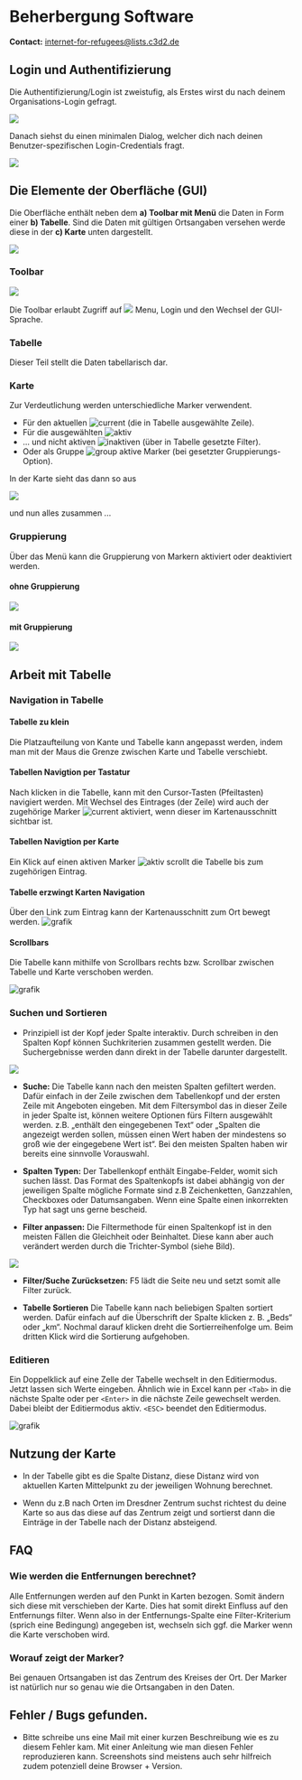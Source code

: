 # Beherbergung Software

**Contact:** <internet-for-refugees@lists.c3d2.de>

## Login und Authentifizierung

Die Authentifizierung/Login ist zweistufig, als Erstes wirst du nach deinem Organisations-Login gefragt.

![](./graphics/org_password.png)

Danach siehst du einen minimalen Dialog, welcher dich nach deinen Benutzer-spezifischen Login-Credentials fragt.

![](./graphics/user_password.png)

## Die Elemente der Oberfläche (GUI)

Die Oberfläche enthält neben dem **a) Toolbar mit Menü** die Daten in Form einer **b) Tabelle**. Sind die Daten mit gültigen Ortsangaben versehen werde diese in der **c) Karte** unten dargestellt. 

![](./graphics/gui_element.png)

### Toolbar

![](./graphics/toolbar.png)

Die Toolbar erlaubt Zugriff auf ![](./graphics/menu_button.png)  Menu, Login und den Wechsel der GUI-Sprache.

### Tabelle

Dieser Teil stellt die Daten tabellarisch dar.

### Karte

Zur Verdeutlichung werden unterschiedliche Marker verwendent. 
* Für den aktuellen ![current](./graphics/marker_current.png) (die in Tabelle ausgewählte Zeile). 
* Für die ausgewählten ![aktiv](./graphics/marker_in_range.png) 
* ... und nicht aktiven ![inaktiven](./graphics/marker_out_of_range.png) (über in Tabelle gesetzte Filter). 
* Oder als Gruppe ![group](./graphics/marker_group.png) aktive Marker (bei gesetzter Gruppierungs-Option).

In der Karte sieht das dann so aus

![](./graphics/marker.png)

und nun alles zusammen ...

### Gruppierung
Über das Menü kann die Gruppierung von Markern aktiviert oder deaktiviert werden.

#### ohne Gruppierung

![](./graphics/overview-without-clustering.png)

#### mit Gruppierung

![](./graphics/overview-with-clustering.png)


## Arbeit mit Tabelle

### Navigation in Tabelle

#### Tabelle zu klein
Die Platzaufteilung von Kante und Tabelle kann angepasst werden, indem man mit der Maus die Grenze zwischen Karte und Tabelle verschiebt.

#### Tabellen Navigtion per Tastatur
Nach klicken in die Tabelle, kann mit den Cursor-Tasten (Pfeiltasten) navigiert werden. Mit Wechsel des Eintrages (der Zeile) wird auch der zugehörige Marker ![current](./graphics/marker_current.png) aktiviert, wenn dieser im Kartenausschnitt sichtbar ist.

#### Tabellen Navigtion per Karte
Ein Klick auf einen aktiven Marker ![aktiv](./graphics/marker_in_range.png) scrollt die Tabelle bis zum zugehörigen Eintrag.

#### Tabelle erzwingt Karten Navigation
Über den Link zum Eintrag kann der Kartenausschnitt zum Ort bewegt werden.
![grafik](./graphics/grid_nav_link_map.png)

#### Scrollbars
Die Tabelle kann mithilfe von Scrollbars rechts bzw. Scrollbar zwischen Tabelle und Karte verschoben werden.

![grafik](./graphics/grid_nav_scrollbar.png)


### Suchen und Sortieren

- Prinzipiell ist der Kopf jeder Spalte interaktiv. Durch schreiben in den Spalten Kopf können Suchkriterien zusammen gestellt werden.
  Die Suchergebnisse werden dann direkt in der Tabelle darunter dargestellt.

![](./graphics/table.png)

- **Suche:** Die Tabelle kann nach den meisten Spalten gefiltert werden. Dafür einfach in der Zeile zwischen dem Tabellenkopf und der ersten Zeile mit Angeboten eingeben. Mit dem Filtersymbol das in dieser Zeile in
  jeder Spalte ist, können weitere Optionen fürs Filtern ausgewählt werden. z.B. „enthält den eingegebenen Text“ oder „Spalten die angezeigt werden sollen, müssen einen Wert haben der mindestens so groß wie der eingegebene Wert ist“. Bei den meisten Spalten haben wir bereits eine sinnvolle Vorauswahl.

- **Spalten Typen:** Der Tabellenkopf enthält Eingabe-Felder, womit sich suchen lässt. Das Format des Spaltenkopfs ist dabei abhängig von der jeweiligen Spalte mögliche Formate sind z.B Zeichenketten, Ganzzahlen, Checkboxes oder Datumsangaben. Wenn eine Spalte einen inkorrekten Typ hat sagt uns gerne bescheid.

- **Filter anpassen:** Die Filtermethode für einen Spaltenkopf ist in den meisten Fällen die Gleichheit oder Beinhaltet. Diese kann aber auch verändert werden durch die Trichter-Symbol (siehe Bild).

![](./graphics/city_column.png)

- **Filter/Suche Zurücksetzen:** F5 lädt die Seite neu und setzt somit alle Filter zurück.

- **Tabelle Sortieren** Die Tabelle kann nach beliebigen Spalten sortiert werden. Dafür einfach auf die Überschrift der Spalte klicken z. B. „Beds“ oder „km“. Nochmal darauf klicken dreht die Sortierreihenfolge um. Beim dritten Klick wird die Sortierung aufgehoben.


### Editieren

Ein Doppelklick auf eine Zelle der Tabelle wechselt in den Editiermodus. Jetzt lassen sich Werte eingeben. Ähnlich wie in Excel kann per `<Tab>` in die nächste Spalte oder per `<Enter>` in die nächste Zeile gewechselt werden. Dabei bleibt der Editiermodus aktiv. `<ESC>` beendet den Editiermodus.

![grafik](./graphics/grid_edit.png)


## Nutzung der Karte

- In der Tabelle gibt es die Spalte Distanz, diese Distanz wird von aktuellen Karten Mittelpunkt zu der jeweiligen Wohnung berechnet.

- Wenn du z.B nach Orten im Dresdner Zentrum suchst richtest du deine Karte so aus das diese auf das Zentrum zeigt und sortierst dann die Einträge in der Tabelle nach der Distanz absteigend.


## FAQ 

### Wie werden die Entfernungen berechnet?
Alle Entfernungen werden auf den Punkt in Karten bezogen. Somit ändern sich diese mit verschieben der Karte. Dies hat somit direkt Einfluss auf den Entfernungs filter. Wenn also in der Entfernungs-Spalte eine Filter-Kriterium (sprich eine Bedingung) angegeben ist, wechseln sich ggf. die Marker wenn die Karte verschoben wird.

### Worauf zeigt der Marker?
Bei genauen Ortsangaben ist das Zentrum des Kreises der Ort. Der Marker ist natürlich nur so genau wie die Ortsangaben in den Daten.


## Fehler / Bugs gefunden.

- Bitte schreibe uns eine Mail mit einer kurzen Beschreibung wie es zu diesem Fehler kam. Mit einer Anleitung wie man diesen Fehler reproduzieren kann. Screenshots sind meistens auch sehr hilfreich zudem potenziell deine Browser + Version.

